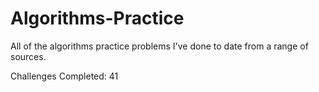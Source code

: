 # Algorithms-Practice

All of the algorithms practice problems I've done to date from a range of sources.

Challenges Completed: 41

